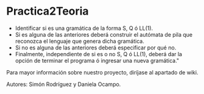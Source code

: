# Practica2Teoria
 - Identificar si es una gramática de la forma S, Q ó LL(1).
 - Si es alguna de las anteriores deberá construir el autómata de pila que reconozca el lenguaje que genera dicha gramática.
- Si no es alguna de las anteriores deberá especificar por qué no.
 - Finalmente, independiente de si es o no S, Q ó LL(1), deberá dar la opción de terminar el programa ó ingresar una nueva gramática."
 
 Para mayor información sobre nuestro proyecto, diríjase al apartado de wiki.
 
  
Autores: Simón Rodríguez y Daniela Ocampo.
